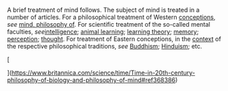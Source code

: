 A brief treatment of mind follows. The subject of mind is treated in a number of articles. For a philosophical treatment of Western [conceptions](https://www.merriam-webster.com/dictionary/conceptions), _see_ [mind, philosophy of](https://www.britannica.com/topic/philosophy-of-mind). For scientific treatment of the so-called mental faculties, _see_[intelligence](https://www.britannica.com/science/human-intelligence-psychology); [animal learning](https://www.britannica.com/science/animal-learning); [learning theory](https://www.britannica.com/science/learning-theory); [memory](https://www.britannica.com/science/memory-psychology); [perception](https://www.britannica.com/topic/perception); [thought](https://www.britannica.com/topic/thought). For treatment of Eastern conceptions, in the [context](https://www.merriam-webster.com/dictionary/context) of the respective philosophical traditions, _see_ [Buddhism](https://www.britannica.com/topic/Buddhism); [Hinduism](https://www.britannica.com/topic/Hinduism); etc.

[

](https://www.britannica.com/science/time/Time-in-20th-century-philosophy-of-biology-and-philosophy-of-mind#ref368386)


